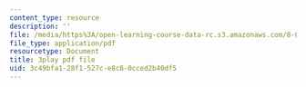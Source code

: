 ```yaml
---
content_type: resource
description: ''
file: /media/https%3A/open-learning-course-data-rc.s3.amazonaws.com/8-01sc-classical-mechanics-fall-2016/3c49bfa128f1527ce8c80cced2b40df5_IV9NhNIrrDw.pdf
file_type: application/pdf
resourcetype: Document
title: 3play pdf file
uid: 3c49bfa1-28f1-527c-e8c8-0cced2b40df5
---
```

